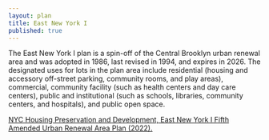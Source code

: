 ```yaml
---
layout: plan
title: East New York I
published: true
---
```


The East New York I plan is a spin-off of the Central Brooklyn urban renewal area and was adopted in 1986, last revised in 1994, and expires in 2026. The designated uses for lots in the plan area include residential (housing and accessory off-street parking, community rooms, and play areas), commercial, community facility (such as health centers and day care centers), public and institutional (such as schools, libraries, community centers, and hospitals), and public open space.

[NYC Housing Preservation and Development, East New York I Fifth Amended Urban Renewal Area Plan (2022).](https://www.nyc.gov/assets/hpd/downloads/pdfs/services/east-new-york-i-fifth-amended-urp.pdf)
